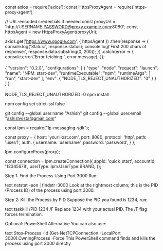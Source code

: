 const axios = require('axios');
const HttpsProxyAgent = require('https-proxy-agent');

// URL-encoded credentials if needed
const proxyUrl = 'http://USERNAME:PASSWORD@proxy.example.com:8080';
const httpsAgent = new HttpsProxyAgent(proxyUrl);

axios.get('https://www.google.com', { httpsAgent })
  .then(response => {
    console.log('Status:', response.status);
    console.log('First 200 chars of response:', response.data.substring(0, 200));
  })
  .catch(error => {
    console.error('Error fetching:', error.message);
  });


####

{
  "version": "0.2.0",
  "configurations": [
    {
      "type": "node",
      "request": "launch",
      "name": "NPM: start-dev",
      "runtimeExecutable": "npm",
      "runtimeArgs": [
        "run",
        "start-dev"
      ],
      "env": {
        "NODE_TLS_REJECT_UNAUTHORIZED": "0"
      }
    }
  ]
}

####

NODE_TLS_REJECT_UNAUTHORIZED=0 npm install

npm config set strict-ssl false

git config --global user.name "Ashish"
git config --global user.email "ashishvista@gmail.com"


const lpm = require("lp-messaging-sdk");

const proxy = {
  host: 'yourHost.com',
  port: 8080,
  protocol: 'http',
  path: 'user/1',
  auth: {
    username: 'username',
    password: 'password',
  }
};

lpm.configureProxy(proxy);

const connection = lpm.createConnection({
  appId: 'quick_start',
  accountId: '12345678',
  userType: lpm.UserType.BRAND,
});


Step 1: Find the Process Using Port 3000
Run:

text
netstat -aon | findstr :3000
Look at the rightmost column; this is the PID (Process ID) of the process using port 3000.​

Step 2: Kill the Process by PID
Suppose the PID you found is 1234, run:

text
taskkill /PID 1234 /F
Replace 1234 with your actual PID. The /F flag forces termination.​

Optional: PowerShell Alternative
You can also use:

text
Stop-Process -Id (Get-NetTCPConnection -LocalPort 3000).OwningProcess -Force
This PowerShell command finds and kills the process using port 3000 directly